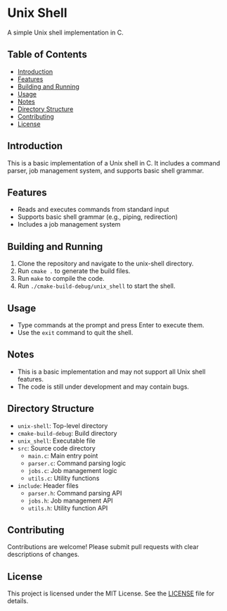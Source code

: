 # Unix Shell

A simple Unix shell implementation in C.

## Table of Contents

- [Introduction](#introduction)
- [Features](#features)
- [Building and Running](#building-and-running)
- [Usage](#usage)
- [Notes](#notes)
- [Directory Structure](#directory-structure)
- [Contributing](#contributing)
- [License](#license)

## Introduction

This is a basic implementation of a Unix shell in C. It includes a command parser, job management system, and supports basic shell grammar.

## Features

- Reads and executes commands from standard input
- Supports basic shell grammar (e.g., piping, redirection)
- Includes a job management system

## Building and Running

1. Clone the repository and navigate to the unix-shell directory.
2. Run `cmake .` to generate the build files.
3. Run `make` to compile the code.
4. Run `./cmake-build-debug/unix_shell` to start the shell.

## Usage

- Type commands at the prompt and press Enter to execute them.
- Use the `exit` command to quit the shell.

## Notes

- This is a basic implementation and may not support all Unix shell features.
- The code is still under development and may contain bugs.

## Directory Structure

- `unix-shell`: Top-level directory
- `cmake-build-debug`: Build directory
- `unix_shell`: Executable file
- `src`: Source code directory
  - `main.c`: Main entry point
  - `parser.c`: Command parsing logic
  - `jobs.c`: Job management logic
  - `utils.c`: Utility functions
- `include`: Header files
  - `parser.h`: Command parsing API
  - `jobs.h`: Job management API
  - `utils.h`: Utility function API

## Contributing

Contributions are welcome! Please submit pull requests with clear descriptions of changes.

## License

This project is licensed under the MIT License. See the [LICENSE](LICENSE) file for details.
